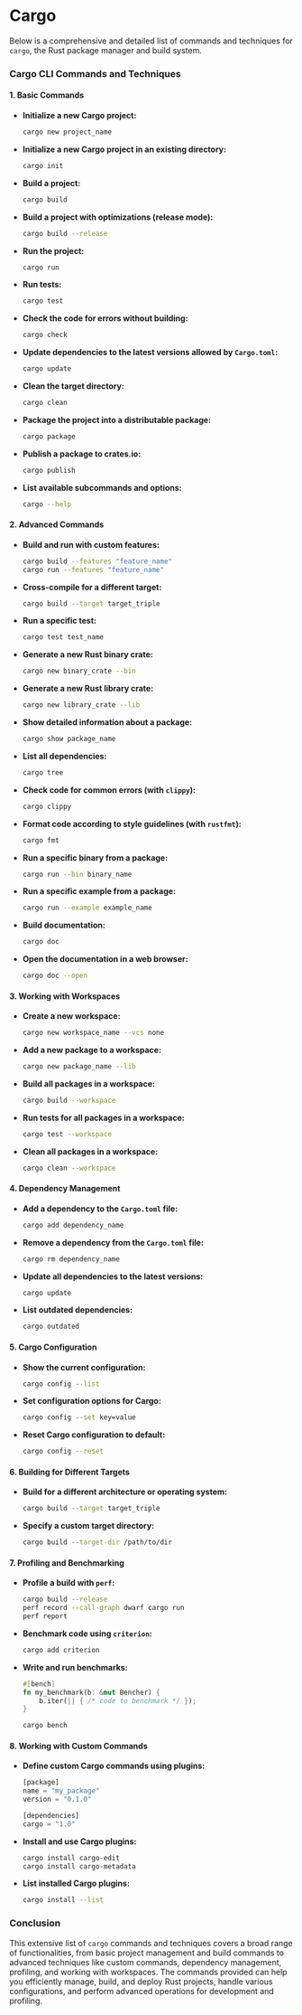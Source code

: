 # Cargo
Below is a comprehensive and detailed list of commands and techniques for `cargo`, the Rust package manager and build system. 

### **Cargo CLI Commands and Techniques**

#### **1. Basic Commands**

- **Initialize a new Cargo project:**
  ```bash
  cargo new project_name
  ```

- **Initialize a new Cargo project in an existing directory:**
  ```bash
  cargo init
  ```

- **Build a project:**
  ```bash
  cargo build
  ```

- **Build a project with optimizations (release mode):**
  ```bash
  cargo build --release
  ```

- **Run the project:**
  ```bash
  cargo run
  ```

- **Run tests:**
  ```bash
  cargo test
  ```

- **Check the code for errors without building:**
  ```bash
  cargo check
  ```

- **Update dependencies to the latest versions allowed by `Cargo.toml`:**
  ```bash
  cargo update
  ```

- **Clean the target directory:**
  ```bash
  cargo clean
  ```

- **Package the project into a distributable package:**
  ```bash
  cargo package
  ```

- **Publish a package to crates.io:**
  ```bash
  cargo publish
  ```

- **List available subcommands and options:**
  ```bash
  cargo --help
  ```

#### **2. Advanced Commands**

- **Build and run with custom features:**
  ```bash
  cargo build --features "feature_name"
  cargo run --features "feature_name"
  ```

- **Cross-compile for a different target:**
  ```bash
  cargo build --target target_triple
  ```

- **Run a specific test:**
  ```bash
  cargo test test_name
  ```

- **Generate a new Rust binary crate:**
  ```bash
  cargo new binary_crate --bin
  ```

- **Generate a new Rust library crate:**
  ```bash
  cargo new library_crate --lib
  ```

- **Show detailed information about a package:**
  ```bash
  cargo show package_name
  ```

- **List all dependencies:**
  ```bash
  cargo tree
  ```

- **Check code for common errors (with `clippy`):**
  ```bash
  cargo clippy
  ```

- **Format code according to style guidelines (with `rustfmt`):**
  ```bash
  cargo fmt
  ```

- **Run a specific binary from a package:**
  ```bash
  cargo run --bin binary_name
  ```

- **Run a specific example from a package:**
  ```bash
  cargo run --example example_name
  ```

- **Build documentation:**
  ```bash
  cargo doc
  ```

- **Open the documentation in a web browser:**
  ```bash
  cargo doc --open
  ```

#### **3. Working with Workspaces**

- **Create a new workspace:**
  ```bash
  cargo new workspace_name --vcs none
  ```

- **Add a new package to a workspace:**
  ```bash
  cargo new package_name --lib
  ```

- **Build all packages in a workspace:**
  ```bash
  cargo build --workspace
  ```

- **Run tests for all packages in a workspace:**
  ```bash
  cargo test --workspace
  ```

- **Clean all packages in a workspace:**
  ```bash
  cargo clean --workspace
  ```

#### **4. Dependency Management**

- **Add a dependency to the `Cargo.toml` file:**
  ```bash
  cargo add dependency_name
  ```

- **Remove a dependency from the `Cargo.toml` file:**
  ```bash
  cargo rm dependency_name
  ```

- **Update all dependencies to the latest versions:**
  ```bash
  cargo update
  ```

- **List outdated dependencies:**
  ```bash
  cargo outdated
  ```

#### **5. Cargo Configuration**

- **Show the current configuration:**
  ```bash
  cargo config --list
  ```

- **Set configuration options for Cargo:**
  ```bash
  cargo config --set key=value
  ```

- **Reset Cargo configuration to default:**
  ```bash
  cargo config --reset
  ```

#### **6. Building for Different Targets**

- **Build for a different architecture or operating system:**
  ```bash
  cargo build --target target_triple
  ```

- **Specify a custom target directory:**
  ```bash
  cargo build --target-dir /path/to/dir
  ```

#### **7. Profiling and Benchmarking**

- **Profile a build with `perf`:**
  ```bash
  cargo build --release
  perf record --call-graph dwarf cargo run
  perf report
  ```

- **Benchmark code using `criterion`:**
  ```bash
  cargo add criterion
  ```

- **Write and run benchmarks:**
  ```rust
  #[bench]
  fn my_benchmark(b: &mut Bencher) {
      b.iter(|| { /* code to benchmark */ });
  }
  ```

  ```bash
  cargo bench
  ```

#### **8. Working with Custom Commands**

- **Define custom Cargo commands using plugins:**
  ```rust
  [package]
  name = "my_package"
  version = "0.1.0"

  [dependencies]
  cargo = "1.0"
  ```

- **Install and use Cargo plugins:**
  ```bash
  cargo install cargo-edit
  cargo install cargo-metadata
  ```

- **List installed Cargo plugins:**
  ```bash
  cargo install --list
  ```

### **Conclusion**

This extensive list of `cargo` commands and techniques covers a broad range of functionalities, from basic project management and build commands to advanced techniques like custom commands, dependency management, profiling, and working with workspaces. The commands provided can help you efficiently manage, build, and deploy Rust projects, handle various configurations, and perform advanced operations for development and profiling.
